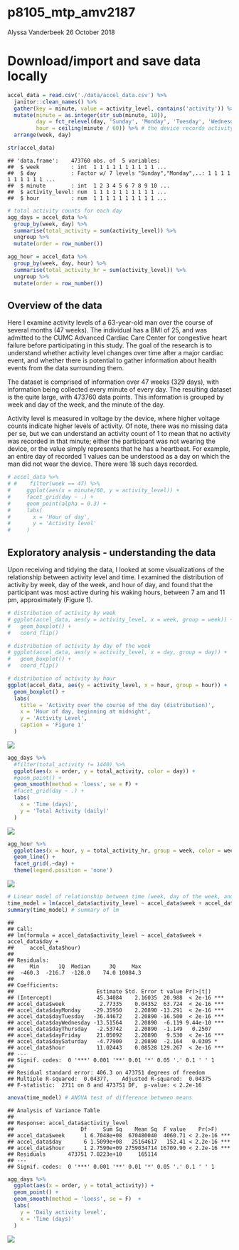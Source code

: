 p8105\_mtp\_amv2187
================
Alyssa Vanderbeek
26 October 2018

Download/import and save data locally
=====================================

``` r
accel_data = read.csv('./data/accel_data.csv') %>%
  janitor::clean_names() %>%
  gather(key = minute, value = activity_level, contains('activity')) %>%
  mutate(minute = as.integer(str_sub(minute, 10)),
         day = fct_relevel(day, 'Sunday', 'Monday', 'Tuesday', 'Wednesday', 'Thursday', 'Friday', 'Saturday'),
         hour = ceiling(minute / 60)) %>% # the device records activity units for every minute of the day, so we can break this up into hours of the day, starting at midnight
  arrange(week, day)

str(accel_data)
```

    ## 'data.frame':    473760 obs. of  5 variables:
    ##  $ week          : int  1 1 1 1 1 1 1 1 1 1 ...
    ##  $ day           : Factor w/ 7 levels "Sunday","Monday",..: 1 1 1 1 1 1 1 1 1 1 ...
    ##  $ minute        : int  1 2 3 4 5 6 7 8 9 10 ...
    ##  $ activity_level: num  1 1 1 1 1 1 1 1 1 1 ...
    ##  $ hour          : num  1 1 1 1 1 1 1 1 1 1 ...

``` r
# total activity counts for each day
agg_days = accel_data %>%
  group_by(week, day) %>%
  summarise(total_activity = sum(activity_level)) %>%
  ungroup %>%
  mutate(order = row_number())

agg_hour = accel_data %>%
  group_by(week, day, hour) %>%
  summarise(total_activity_hr = sum(activity_level)) %>%
  ungroup %>%
  mutate(order = row_number())
```

Overview of the data
--------------------

Here I examine activity levels of a 63-year-old man over the course of several months (47 weeks). The individual has a BMI of 25, and was admitted to the CUMC Advanced Cardiac Care Center for congestive heart failure before participating in this study. The goal of the research is to understand whether activity level changes over time after a major cardiac event, and whether there is potential to gather information about health events from the data surrounding them.

The dataset is comprised of information over 47 weeks (329 days), with information being collected every minute of every day. The resulting dataset is the quite large, with 473760 data points. This information is grouped by week and day of the week, and the minute of the day.

Activity level is measured in voltage by the device, where higher voltage counts indicate higher levels of activity. Of note, there was no missing data per se, but we can understand an activity count of 1 to mean that no activity was recorded in that minute; either the participant was not wearing the device, or the value simply represents that he has a heartbeat. For example, an entire day of recorded 1 values can be understood as a day on which the man did not wear the device. There were 18 such days recorded.

``` r
# accel_data %>%
# #    filter(week == 47) %>%
#     ggplot(aes(x = minute/60, y = activity_level)) +
#     facet_grid(day ~ .) +
#     geom_point(alpha = 0.3) +
#     labs(
#       x = 'Hour of day',
#       y = 'Activity level'
#     )
```

Exploratory analysis - understanding the data
---------------------------------------------

Upon receiving and tidying the data, I looked at some visualizations of the relationship between activity level and time. I examined the distribution of activity by week, day of the week, and hour of day, and found that the participant was most active during his waking hours, between 7 am and 11 pm, approximately (Figure 1).

``` r
# distribution of activity by week
# ggplot(accel_data, aes(y = activity_level, x = week, group = week)) +
#   geom_boxplot() +
#   coord_flip()

# distribution of activity by day of the week
# ggplot(accel_data, aes(y = activity_level, x = day, group = day)) +
#   geom_boxplot() +
#   coord_flip()

# distribution of activity by hour
ggplot(accel_data, aes(y = activity_level, x = hour, group = hour)) +
  geom_boxplot() +
  labs(
    title = 'Activity over the course of the day (distribution)',
    x = 'Hour of day, beginning at midnight',
    y = 'Activity Level',
    caption = 'Figure 1'
  )
```

![](p8105_mtp_amv2187_files/figure-markdown_github/unnamed-chunk-3-1.png)

``` r
agg_days %>%
  #filter(total_activity != 1440) %>%
  ggplot(aes(x = order, y = total_activity, color = day)) +
  #geom_point() + 
  geom_smooth(method = 'loess', se = F) +
  #facet_grid(day ~ .) +
  labs(
    x = 'Time (days)',
    y = 'Total Activity (daily)'
  )
```

![](p8105_mtp_amv2187_files/figure-markdown_github/unnamed-chunk-4-1.png)

``` r
agg_hour %>%
  ggplot(aes(x = hour, y = total_activity_hr, group = week, color = week)) + 
  geom_line() +
  facet_grid(.~day) +
  theme(legend.position = 'none')
```

![](p8105_mtp_amv2187_files/figure-markdown_github/unnamed-chunk-4-2.png)

``` r
# Linear model of relationship between time (week, day of the week, and hour of day)
time_model = lm(accel_data$activity_level ~ accel_data$week + accel_data$day + accel_data$hour)
summary(time_model) # summary of lm
```

    ## 
    ## Call:
    ## lm(formula = accel_data$activity_level ~ accel_data$week + accel_data$day + 
    ##     accel_data$hour)
    ## 
    ## Residuals:
    ##     Min      1Q  Median      3Q     Max 
    ##  -460.3  -216.7  -128.0    74.0 10084.3 
    ## 
    ## Coefficients:
    ##                          Estimate Std. Error t value Pr(>|t|)    
    ## (Intercept)              45.34084    2.16035  20.988  < 2e-16 ***
    ## accel_data$week           2.77335    0.04352  63.724  < 2e-16 ***
    ## accel_data$dayMonday    -29.35950    2.20890 -13.291  < 2e-16 ***
    ## accel_data$dayTuesday   -36.44672    2.20890 -16.500  < 2e-16 ***
    ## accel_data$dayWednesday -13.51564    2.20890  -6.119 9.44e-10 ***
    ## accel_data$dayThursday   -2.53742    2.20890  -1.149   0.2507    
    ## accel_data$dayFriday     21.05092    2.20890   9.530  < 2e-16 ***
    ## accel_data$daySaturday   -4.77900    2.20890  -2.164   0.0305 *  
    ## accel_data$hour          11.02443    0.08528 129.267  < 2e-16 ***
    ## ---
    ## Signif. codes:  0 '***' 0.001 '**' 0.01 '*' 0.05 '.' 0.1 ' ' 1
    ## 
    ## Residual standard error: 406.3 on 473751 degrees of freedom
    ## Multiple R-squared:  0.04377,    Adjusted R-squared:  0.04375 
    ## F-statistic:  2711 on 8 and 473751 DF,  p-value: < 2.2e-16

``` r
anova(time_model) # ANOVA test of difference between means
```

    ## Analysis of Variance Table
    ## 
    ## Response: accel_data$activity_level
    ##                     Df     Sum Sq    Mean Sq  F value    Pr(>F)    
    ## accel_data$week      1 6.7048e+08  670480040  4060.71 < 2.2e-16 ***
    ## accel_data$day       6 1.5099e+08   25164617   152.41 < 2.2e-16 ***
    ## accel_data$hour      1 2.7590e+09 2759034714 16709.90 < 2.2e-16 ***
    ## Residuals       473751 7.8223e+10     165114                       
    ## ---
    ## Signif. codes:  0 '***' 0.001 '**' 0.01 '*' 0.05 '.' 0.1 ' ' 1

``` r
agg_days %>%
  ggplot(aes(x = order, y = total_activity)) +
  geom_point() + 
  geom_smooth(method = 'loess', se = F)  +
  labs(
    y = 'Daily activity level',
    x = 'Time (days)'
  )
```

![](p8105_mtp_amv2187_files/figure-markdown_github/unnamed-chunk-4-3.png)
